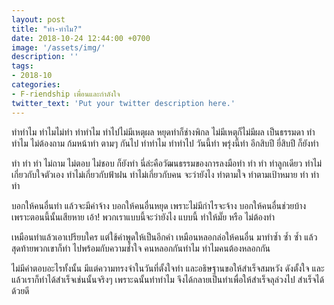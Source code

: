 ```yaml
---
layout: post
title: "ทำ-ทำไม?"
date: 2018-10-24 12:44:00 +0700
image: '/assets/img/'
description: ''
tags:
- 2018-10
categories:
- F-riendship เพื่อนและกำลังใจ
twitter_text: 'Put your twitter description here.'
---
```

ทำทำไม ทำไมไม่ทำ ทำทำไม ทำไปไม่มีเหตุผล หยุดทำก็ช่างพิกล ไม่มีเหตุก็ไม่มีผล เป็นธรรมดา ทำทำไม ไม่ต้องถาม ก้มหน้าทำ ตามๆ กันไป ทำทำไม ทำทำไป วันนี้ทำ พรุ่งนี้ทำ อีกสิบปี ยี่สิบปี ก็ยังทำ

ทำ ทำ ทำ ไม่ถาม ไม่ตอบ ไม่ชอบ ก็ยังทำ นี่ล่ะคือวัฒนธรรมของการลงมือทำ ทำ ทำ  ทำลูกเดียว ทำไม่เกี่ยวกับใจตัวเอง ทำไม่เกี่ยวกับฟ้าฝน ทำไม่เกี่ยวกับคน จะว่ายังไง ทำตามใจ ทำตามเป้าหมาย ทำ ทำ ทำ

บอกให้คนอื่นทำ แล้วจะมีค่าจ้าง บอกให้คนอื่นหยุด เพราะไม่มีกำไรจะจ้าง บอกให้คนอื่นช่วยบ้าง เพราะตอนนี้นั้นเสียหาย เอ้า! พวกเราแบบนี้จะว่ายังไง แบบนี้ ทำให้มั๊ย หรือ ไม่ต้องทำ

เหมือนทำแล้วเอาเปรียบใคร แต่ใช้คำพูดให้เป็นอีกคำ เหมือนหลอกล่อให้คนอื่น มาทำซ้ำ ซ้ำ ซ้ำ แล้วสุดท้ายพวกเขาก็ทำ ไปพร้อมกับความช้ำใจ คนหลอกกันทำไม ทำไมคนต้องหลอกกัน

ไม่มีคำตอบอะไรทั้งนั้น มีแต่ความทรงจำในวันที่ตั้งใจทำ และอธิษฐานขอให้สำเร็จสมหวัง ดังตั้งใจ และแล้วเราก็ทำได้สำเร็จเช่นนั้นจริงๆ เพราะฉนั้นทำทำไม จึงได้กลายเป็นทำเพื่อให้สำเร็จลุล่วงไป สำเร็จได้ด้วยดี
